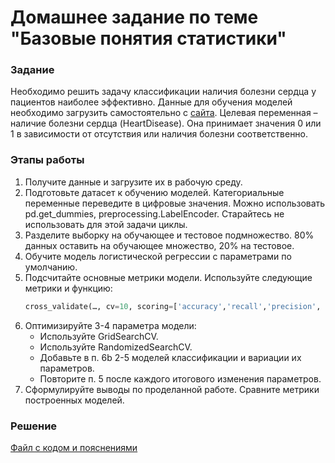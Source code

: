 # Домашнее задание по теме "Базовые понятия статистики"

### Задание
Необходимо решить задачу классификации наличия болезни сердца у пациентов наиболее эффективно. Данные для обучения моделей необходимо загрузить самостоятельно с [сайта](https://www.kaggle.com/datasets/fedesoriano/heart-failure-prediction). Целевая переменная – наличие болезни сердца (HeartDisease). Она принимает значения 0 или 1 в зависимости от отсутствия или наличия болезни соответственно.

### Этапы работы
1. Получите данные и загрузите их в рабочую среду.
2. Подготовьте датасет к обучению моделей. Категориальные переменные переведите в цифровые значения. Можно использовать pd.get_dummies, preprocessing.LabelEncoder. Старайтесь не использовать для этой задачи циклы.
3. Разделите выборку на обучающее и тестовое подмножество. 80% данных оставить на обучающее множество, 20% на тестовое.
4. Обучите модель логистической регрессии с параметрами по умолчанию.
5. Подсчитайте основные метрики модели. Используйте следующие метрики и функцию:
   ```python
   cross_validate(…, cv=10, scoring=['accuracy','recall','precision', 'f1'])
   ```
6. Оптимизируйте 3-4 параметра модели:
   - Используйте GridSearchCV.
   - Используйте RandomizedSearchCV.
   - Добавьте в п. 6b 2-5 моделей классификации и вариации их параметров.
   - Повторите п. 5 после каждого итогового изменения параметров.
7. Сформулируйте выводы по проделанной работе. Сравните метрики построенных моделей.

### Решение
[Файл с кодом и пояснениями](/Projects/03_Working_with_features_and_building_models/11_Improving_model_quality/Solution.ipynb)
